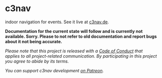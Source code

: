 # c3nav

indoor navigation for events. See it live at [c3nav.de](https://c3nav.de/).

**Documentation for the current state will follow and is currently not available. Sorry. Please to not refer to old documentation and report bugs about it not being accurate.**

*Please note that this project is released with a [Code of Conduct](CODE_OF_CONDUCT.md) that applies to all project-related communication. By participating in this project you agree to abide by its terms.*

*You can support c3nav development [on Patreon](https://www.patreon.com/c3nav).*
